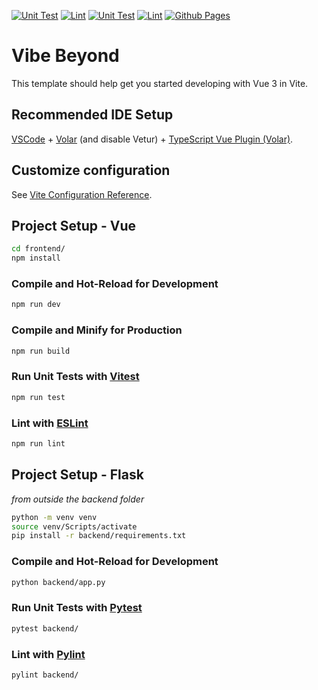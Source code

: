 <!-- Status Badges -->
[![Unit Test](https://github.com/dariustb/VibeBeyond/actions/workflows/vitest.yml/badge.svg)](https://github.com/dariustb/VibeBeyond/actions/workflows/vitest.yml) [![Lint](https://github.com/dariustb/VibeBeyond/actions/workflows/eslint.yml/badge.svg)](https://github.com/dariustb/VibeBeyond/actions/workflows/eslint.yml)
[![Unit Test](https://github.com/dariustb/VibeBeyond/actions/workflows/pytest.yml/badge.svg)](https://github.com/dariustb/VibeBeyond/actions/workflows/pytest.yml) [![Lint](https://github.com/dariustb/VibeBeyond/actions/workflows/pylint.yml/badge.svg)](https://github.com/dariustb/VibeBeyond/actions/workflows/pylint.yml)
[![Github Pages][gh-page-status]][gh-page-url]

# Vibe Beyond

This template should help get you started developing with Vue 3 in Vite.

## Recommended IDE Setup

[VSCode](https://code.visualstudio.com/) + [Volar](https://marketplace.visualstudio.com/items?itemName=Vue.volar) (and disable Vetur) + [TypeScript Vue Plugin (Volar)](https://marketplace.visualstudio.com/items?itemName=Vue.vscode-typescript-vue-plugin).

## Customize configuration

See [Vite Configuration Reference](https://vitejs.dev/config/).

## Project Setup - Vue

```sh
cd frontend/
npm install
```

### Compile and Hot-Reload for Development

```sh
npm run dev
```

### Compile and Minify for Production

```sh
npm run build
```

### Run Unit Tests with [Vitest](https://vitest.dev/)

```sh
npm run test
```

### Lint with [ESLint](https://eslint.org/)

```sh
npm run lint
```

## Project Setup - Flask
*from outside the backend folder*
```sh
python -m venv venv
source venv/Scripts/activate
pip install -r backend/requirements.txt
```

### Compile and Hot-Reload for Development
```sh
python backend/app.py
```

### Run Unit Tests with [Pytest](https://docs.pytest.org/en/latest/)

```sh
pytest backend/
```

### Lint with [Pylint](https://pylint.readthedocs.io/en/latest/)
```sh
pylint backend/
```

<!-- Markdown links -->
[gh-page-status]: https://github.com/dariustb/VibeBeyond/actions/workflows/pages/pages-build-deployment/badge.svg
[gh-page-url]: https://github.com/dariustb/VibeBeyond/actions/workflows/pages/pages-build-deployment
